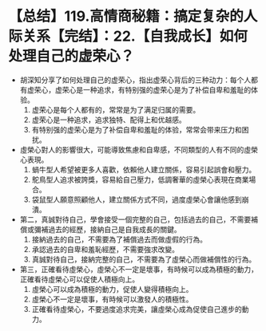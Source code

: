 # 【总结】119.高情商秘籍：搞定复杂的人际关系【完结】：22.【自我成长】如何处理自己的虚荣心？

-   胡深知分享了如何处理自己的虚荣心，指出虚荣心背后的三种动力：每个人都有虚荣心，虚荣心是一种追求，有特别强的虚荣心是为了补偿自卑和羞耻的体验。
    1.  虚荣心是每个人都有的，常常是为了满足归属的需要。
    2.  虚荣心是一种追求，追求独特、配得上和优越感。
    3.  有特别强的虚荣心是为了补偿自卑和羞耻的体验，常常会带来压力和困扰。
-   虛榮心對人的影響很大，可能導致焦慮和自卑感，不同類型的人有不同的虛榮心表現。
    1.  蝸牛型人希望被更多人喜歡，依賴他人建立關係，容易引起誤會和壓力。
    2.  鴕鳥型人追求被誇獎，容易給自己壓力，低調奢華的虛榮心表現在商業場合。
    3.  袋鼠型人願意照顧他人，建立關係方式不同，過度虛榮心會讓他感到崩潰。
-   第二，真誠對待自己，學會接受一個完整的自己，包括過去的自己，不需要補償或彌補過去的經歷，接納自己是自我成長的關鍵。
    1.  接納過去的自己，不需要為了補償過去而做虛假的行為。
    2.  承認過去的自卑和羞恥經歷，不需要強求改變。
    3.  真誠對待自己，接納完整的自己，不需要為了虛榮心而做補償性的行為。
-   第三，正確看待虛榮心，虛榮心不一定是壞事，有時候可以成為積極的動力，正確看待虛榮心可以促使人積極向上。
    1.  虛榮心可以成為積極的動力，促使人變得積極向上。
    2.  虛榮心不一定是壞事，有時候可以激發人的積極性。
    3.  正確看待虛榮心，不要過度追求完美，讓虛榮心成為促使自己進步的動力。